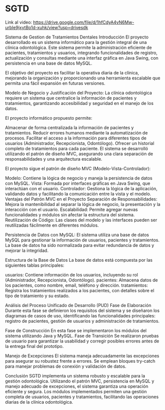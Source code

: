 # SGTD
Link al video: https://drive.google.com/file/d/1hfCdyA4vN6Mw-urbIe9jxytBo1d-xuhk/view?usp=drivesdk

 Sistema de Gestion de Tratamientos Dentales
Introducción
El proyecto desarrollado es un sistema informático para la gestión integral de una clínica odontológica. Este sistema permite la administración eficiente de pacientes, tratamientos y usuarios, integrando funcionalidades de registro, actualización y consultas mediante una interfaz gráfica en Java Swing, con persistencia en una base de datos MySQL.

El objetivo del proyecto es facilitar la operativa diaria de la clínica, mejorando la organización y proporcionando una herramienta escalable que permita una fácil expansión en futuras versiones.

Modelo de Negocio y Justificación del Proyecto:
La clínica odontológica requiere un sistema que centralice la información de pacientes y tratamientos, garantizando accesibilidad y seguridad en el manejo de los datos. 

El proyecto informático propuesto permite:

Almacenar de forma centralizada la información de pacientes y tratamientos.
Reducir errores humanos mediante la automatización de procesos.
Facilitar el acceso a la información para diferentes tipos de usuarios (Administrador, Recepcionista, Odontólogo).
Ofrecer un historial completo de tratamientos para cada paciente.
El sistema se desarrolló utilizando el patrón de diseño MVC, asegurando una clara separación de responsabilidades y una arquitectura escalable.

El proyecto sigue el patrón de diseño MVC (Modelo-Vista-Controlador):

Modelo: Contiene la lógica de negocio y maneja la persistencia de datos con MySQL.
Vista: Formada por interfaces gráficas en Java Swing, que interactúan con el usuario.
Controlador: Gestiona la lógica de la aplicación, validando datos y facilitando la comunicación entre la vista y el modelo.
Ventajas del Patrón MVC en el Proyecto
Separación de Responsabilidades: Mejora la mantenibilidad al separar la lógica de negocio, la presentación y la interacción con el usuario.
Escalabilidad: Permite agregar nuevas funcionalidades y módulos sin afectar la estructura del sistema.
Reutilización de Código: Las clases del modelo y las interfaces pueden ser reutilizadas fácilmente en diferentes módulos.

Persistencia de Datos con MySQL:
El sistema utiliza una base de datos MySQL para gestionar la información de usuarios, pacientes y tratamientos. La base de datos ha sido normalizada para evitar redundancia de datos y mejorar la integridad.

Estructura de la Base de Datos
La base de datos está compuesta por las siguientes tablas principales:

usuarios: Contiene información de los usuarios, incluyendo su rol (Administrador, Recepcionista, Odontólogo).
pacientes: Almacena datos de los pacientes, como nombre, email, teléfono y dirección.
tratamientos: Registra los tratamientos realizados a los pacientes, con detalles sobre el tipo de tratamiento y su estado.


Análisis del Proceso Unificado de Desarrollo (PUD)
Fase de Elaboración
Durante esta fase se definieron los requisitos del sistema y se diseñaron los diagramas de casos de uso, identificando las funcionalidades principales: registro de pacientes, gestión de usuarios y administración de tratamientos.

Fase de Construcción
En esta fase se implementaron los módulos del sistema utilizando Java y MySQL. 
Fase de Transición
Se realizaron pruebas de usuario para garantizar la usabilidad y corregir posibles errores antes de la entrega final del prototipo.

Manejo de Excepciones
El sistema maneja adecuadamente las excepciones para asegurar su robustez frente a errores. Se emplean bloques try-catch para manejar problemas de conexión y validación de datos.


Conclusión
SGTD implementa un sistema robusto y escalable para la gestión odontológica. Utilizando el patrón MVC, persistencia en MySQL y manejo adecuado de excepciones, el sistema garantiza una operación eficiente y segura. Los módulos implementados permiten una gestión completa de usuarios, pacientes y tratamientos, facilitando las operaciones diarias de la clínica odontológica.



